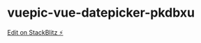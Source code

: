 # vuepic-vue-datepicker-pkdbxu

[Edit on StackBlitz ⚡️](https://stackblitz.com/edit/vuepic-vue-datepicker-pkdbxu)